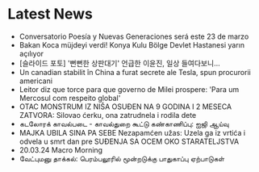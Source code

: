 # Latest News
-  Conversatorio Poesía y Nuevas Generaciones será este 23 de marzo
-  Bakan Koca müjdeyi verdi! Konya Kulu Bölge Devlet Hastanesi yarın açılıyor
-  [슬라이드 포토] '뻔뻔한 상판대기' 언급한 이윤진, 일상 들여다보니...
-  Un canadian stabilit în China a furat secrete ale Tesla, spun procurorii americani
-  Leitor diz que torce para que governo de Milei prospere: 'Para um Mercosul com respeito global'
-  OTAC MONSTRUM IZ NIŠA OSUĐEN NA 9 GODINA I 2 MESECA ZATVORA: Silovao ćerku, ona zatrudnela i rodila dete
-  கடலோரக் காவல்படை - காவல்துறை கூட்டு கண்காணிப்பு: ஐஜி ஆய்வு
-  MAJKA UBILA SINA PA SEBE Nezapamćen užas: Uzela ga iz vrtića i odvela u smrt dan pre SUĐENJA SA OCEM OKO STARATELJSTVA
-  20.03.24 Macro Morning
-  வேட்புமனு தாக்கல்: பெரம்பலூரில் மூன்றடுக்கு பாதுகாப்பு ஏற்பாடுகள்
